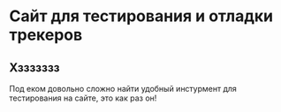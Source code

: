 # Сайт для тестирования и отладки трекеров

## Хззззззз

Под еком довольно сложно найти удобный инстурмент для тестирования на сайте, это как раз он!
